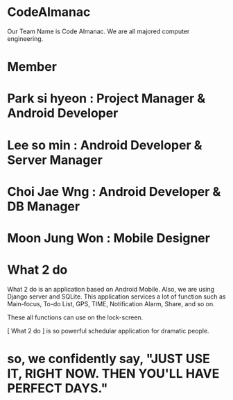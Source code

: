 # CodeAlmanac

  Our Team Name is Code Almanac.
  We are all majored computer engineering.
  
# Member

  # Park si hyeon : Project Manager & Android Developer
  # Lee so min : Android Developer & Server Manager
  # Choi Jae Wng : Android Developer & DB Manager
  # Moon Jung Won : Mobile Designer
  
# What 2 do

 What 2 do is an application based on Android Mobile. Also, we are using Django server and SQLite.
 This application services a lot of function such as Main-focus, To-do List, GPS, TIME, Notification Alarm, Share, and so on.
 
 These all functions can use on the lock-screen.
 
 [ What 2 do ] is so powerful schedular application for dramatic people.
 
 # so, we confidently say, "JUST USE IT, RIGHT NOW. THEN YOU'LL HAVE PERFECT DAYS."
